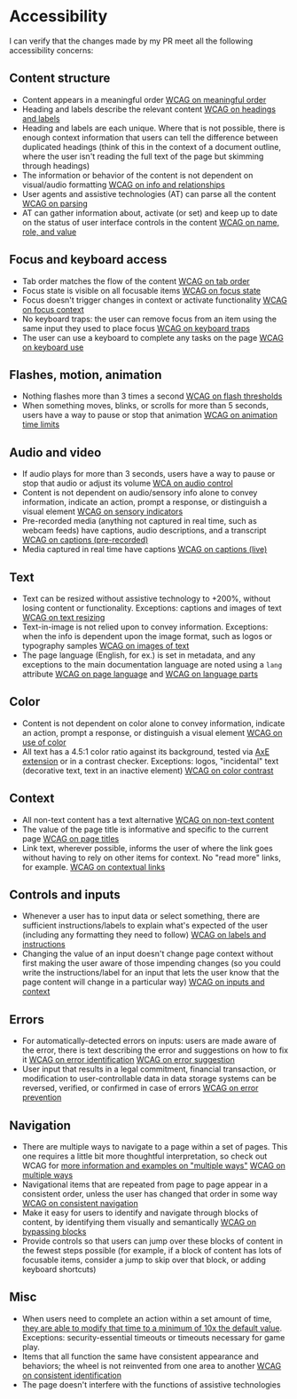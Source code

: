 # Accessibility

I can verify that the changes made by my PR meet all the following accessibility concerns:

## Content structure

* Content appears in a meaningful order [WCAG on meaningful order](http://www.w3.org/TR/UNDERSTANDING-WCAG20/minimize-error-reversible.html)
* Heading and labels describe the relevant content [WCAG on headings and labels](http://www.w3.org/TR/UNDERSTANDING-WCAG20/navigation-mechanisms-descriptive.html)
* Heading and labels are each unique. Where that is not possible, there is enough context information that users can tell the difference between duplicated headings (think of this in the context of a document outline, where the user isn't reading the full text of the page but skimming through headings)
* The information or behavior of the content is not dependent on visual/audio formatting [WCAG on info and relationships](http://www.w3.org/TR/UNDERSTANDING-WCAG20/content-structure-separation-programmatic.html)
* User agents and assistive technologies (AT) can parse all the content [WCAG on parsing](http://www.w3.org/TR/UNDERSTANDING-WCAG20/ensure-compat-parses.html)
* AT can gather information about, activate (or set) and keep up to date on the status of user interface controls in the content [WCAG on name, role, and value](http://www.w3.org/TR/UNDERSTANDING-WCAG20/ensure-compat-rsv.html)

## Focus and keyboard access

* Tab order matches the flow of the content [WCAG on tab order](http://www.w3.org/TR/UNDERSTANDING-WCAG20/navigation-mechanisms-focus-order.html)
* Focus state is visible on all focusable items [WCAG on focus state](http://www.w3.org/TR/2012/NOTE-UNDERSTANDING-WCAG20-20120103/navigation-mechanisms-focus-visible.html)
* Focus doesn't trigger changes in context or activate functionality [WCAG on focus context](http://www.w3.org/TR/UNDERSTANDING-WCAG20/consistent-behavior-receive-focus.html)
* No keyboard traps: the user can remove focus from an item using the same input they used to place focus [WCAG on keyboard traps](http://www.w3.org/TR/UNDERSTANDING-WCAG20/keyboard-operation-trapping.html)
* The user can use a keyboard to complete any tasks on the page [WCAG on keyboard use](http://www.w3.org/TR/UNDERSTANDING-WCAG20/keyboard-operation-keyboard-operable.html)

## Flashes, motion, animation

* Nothing flashes more than 3 times a second [WCAG on flash thresholds](http://www.w3.org/TR/UNDERSTANDING-WCAG20/seizure-does-not-violate.html)
* When something moves, blinks, or scrolls for more than 5 seconds, users have a way to pause or stop that animation [WCAG on animation time limits](http://www.w3.org/TR/UNDERSTANDING-WCAG20/time-limits-pause.html)

## Audio and video

* If audio plays for more than 3 seconds, users have a way to pause or stop that audio or adjust its volume [WCA on audio control](http://www.w3.org/TR/UNDERSTANDING-WCAG20/visual-audio-contrast-dis-audio.html)
* Content is not dependent on audio/sensory info alone to convey information, indicate an action, prompt a response, or distinguish a visual element [WCAG on sensory indicators](http://www.w3.org/TR/UNDERSTANDING-WCAG20/content-structure-separation-understanding.html)
* Pre-recorded media (anything not captured in real time, such as webcam feeds) have captions, audio descriptions, and a transcript [WCAG on captions (pre-recorded)](http://www.w3.org/TR/UNDERSTANDING-WCAG20/media-equiv-captions.html)
* Media captured in real time have captions [WCAG on captions (live)](http://www.w3.org/TR/UNDERSTANDING-WCAG20/media-equiv-real-time-captions.html)

## Text

* Text can be resized without assistive technology to +200%, without losing content or functionality. Exceptions: captions and images of text [WCAG on text resizing](http://www.w3.org/TR/UNDERSTANDING-WCAG20/visual-audio-contrast-scale.html)
* Text-in-image is not relied upon to convey information. Exceptions: when the info is dependent upon the image format, such as logos or typography samples [WCAG on images of text](http://www.w3.org/TR/UNDERSTANDING-WCAG20/visual-audio-contrast-text-presentation.html)
* The page language (English, for ex.) is set in metadata, and any exceptions to the main documentation language are noted using a `lang` attribute [WCAG on page language](http://www.w3.org/TR/UNDERSTANDING-WCAG20/meaning-doc-lang-id.html) and [WCAG on language parts](http://www.w3.org/TR/UNDERSTANDING-WCAG20/meaning-other-lang-id.html)

## Color

* Content is not dependent on color alone to convey information, indicate an action, prompt a response, or distinguish a visual element [WCAG on use of color](http://www.w3.org/TR/UNDERSTANDING-WCAG20/visual-audio-contrast-without-color.html)
* All text has a 4.5:1 color ratio against its background, tested via [AxE extension](https://chrome.google.com/webstore/detail/axe/lhdoppojpmngadmnindnejefpokejbdd) or in a contrast checker. Exceptions: logos, "incidental" text (decorative text, text in an inactive element) [WCAG on color contrast](http://www.w3.org/TR/2008/WD-UNDERSTANDING-WCAG20-20080430/visual-audio-contrast-contrast.html)

## Context

* All non-text content has a text alternative [WCAG on non-text content](http://www.w3.org/TR/UNDERSTANDING-WCAG20/text-equiv-all.html)
* The value of the page title is informative and specific to the current page [WCAG on page titles](http://www.w3.org/TR/UNDERSTANDING-WCAG20/navigation-mechanisms-title.html)
* Link text, wherever possible, informs the user of where the link goes without having to rely on other items for context. No "read more" links, for example. [WCAG on contextual links](http://www.w3.org/TR/UNDERSTANDING-WCAG20/navigation-mechanisms-refs.html)

## Controls and inputs

* Whenever a user has to input data or select something, there are sufficient instructions/labels to explain what's expected of the user (including any formatting they need to follow) [WCAG on labels and instructions](http://www.w3.org/TR/UNDERSTANDING-WCAG20/minimize-error-cues.html)
* Changing the value of an input doesn't change page context without first making the user aware of those impending changes (so you could write the instructions/label for an input that lets the user know that the page content will change in a particular way) [WCAG on inputs and context](http://www.w3.org/WAI/GL/2011/WD-UNDERSTANDING-WCAG20-20110310/consistent-behavior-unpredictable-change.html)

## Errors

* For automatically-detected errors on inputs: users are made aware of the error, there is text describing the error and suggestions on how to fix it [WCAG on error identification](http://www.w3.org/TR/UNDERSTANDING-WCAG20/minimize-error-identified.html) [WCAG on error suggestion](http://www.w3.org/TR/UNDERSTANDING-WCAG20/minimize-error-suggestions.html)
* User input that results in a legal commitment, financial transaction, or modification to user-controllable data in data storage systems can be reversed, verified, or confirmed in case of errors [WCAG on error prevention](http://www.w3.org/TR/UNDERSTANDING-WCAG20/minimize-error-reversible.html)

## Navigation

* There are multiple ways to navigate to a page within a set of pages. This one requires a little bit more thoughtful interpretation, so check out WCAG for [more information and examples on "multiple ways"](http://www.w3.org/TR/UNDERSTANDING-WCAG20/navigation-mechanisms-mult-loc.html) [WCAG on multiple ways](http://www.w3.org/TR/UNDERSTANDING-WCAG20/navigation-mechanisms-mult-loc.html)
* Navigational items that are repeated from page to page appear in a consistent order, unless the user has changed that order in some way [WCAG on consistent navigation](http://www.w3.org/TR/UNDERSTANDING-WCAG20/consistent-behavior-consistent-locations.html)
* Make it easy for users to identify and navigate through blocks of content, by identifying them visually and semantically [WCAG on bypassing blocks](http://www.w3.org/TR/UNDERSTANDING-WCAG20/navigation-mechanisms-skip.html)
* Provide controls so that users can jump over these blocks of content in the fewest steps possible (for example, if a block of content has lots of focusable items, consider a jump to skip over that block, or adding keyboard shortcuts)
 
## Misc

* When users need to complete an action within a set amount of time, [they are able to modify that time to a minimum of 10x the default value](http://www.w3.org/TR/UNDERSTANDING-WCAG20/time-limits-required-behaviors.html). Exceptions: security-essential timeouts or timeouts necessary for game play.
* Items that all function the same have consistent appearance and behaviors; the wheel is not reinvented from one area to another [WCAG on consistent identification](http://www.w3.org/TR/UNDERSTANDING-WCAG20/consistent-behavior-consistent-functionality.html)
* The page doesn't interfere with the functions of assistive technologies